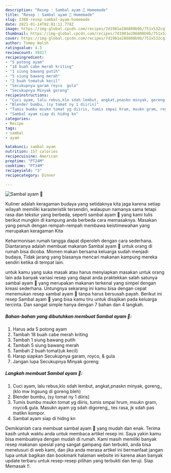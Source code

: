 ```yaml
---
description: "Resep : Sambal ayam 🐓 Homemade"
title: "Resep : Sambal ayam 🐓 Homemade"
slug: 2388-resep-sambal-ayam-homemade
date: 2021-01-14T02:01:11.778Z
image: https://img-global.cpcdn.com/recipes/7d1981e286808b9b/751x532cq70/sambal-ayam-🐓-foto-resep-utama.jpg
thumbnail: https://img-global.cpcdn.com/recipes/7d1981e286808b9b/751x532cq70/sambal-ayam-🐓-foto-resep-utama.jpg
cover: https://img-global.cpcdn.com/recipes/7d1981e286808b9b/751x532cq70/sambal-ayam-🐓-foto-resep-utama.jpg
author: Tommy Walsh
ratingvalue: 4.3
reviewcount: 39417
recipeingredient:
- "5 potong ayam"
- "18 buah cabe merah kriting"
- "1 siung bawang putih"
- "5 siung bawang merah"
- "2 buah tomatuk kecil"
- "Secukupnya garam royco  gula"
- "Secukupnya Minyak goreng"
recipeinstructions:
- "Cuci ayam, lalu rebus,klo sdah lembut, angkat,pnaskn minyak, goreng,, (klo mw lngsung di goreng bleh)"
- "Blender bumbu, (sy tomat ny 1 diiris)"
- "Tumis bumbu msukn tomat yg diiris, tumis smpai hrum, msukn gram, royco&amp; gula. Masukn ayam yg sdah digoreng,, tes rasa, jk sdah pas matikn kompor."
- "Sambal ayam siap di hidng kn"
categories:
- Recipe
tags:
- sambal
- ayam

katakunci: sambal ayam 
nutrition: 157 calories
recipecuisine: American
preptime: "PT24M"
cooktime: "PT34M"
recipeyield: "3"
recipecategory: Dinner

---
```



![Sambal ayam 🐓](https://img-global.cpcdn.com/recipes/7d1981e286808b9b/751x532cq70/sambal-ayam-🐓-foto-resep-utama.jpg)

Kuliner adalah keragaman budaya yang setidaknya kita jaga karena setiap wilayah memiliki karasteristik tersendiri, walaupun namanya sama tetapi rasa dan tekstur yang berbeda, seperti sambal ayam 🐓 yang kami tulis berikut mungkin di kampung anda berbeda cara memasaknya. Masakan yang penuh dengan rempah-rempah membawa keistimewahan yang merupakan keragaman Kita

Keharmonisan rumah tangga dapat diperoleh dengan cara sederhana. Diantaranya adalah membuat makanan Sambal ayam 🐓 untuk orang di rumah bisa dicoba. Momen makan bersama keluarga sudah menjadi budaya, Tidak jarang yang biasanya mencari makanan kampung mereka sendiri ketika di tempat lain.



untuk kamu yang suka masak atau harus menyiapkan masakan untuk orang lain ada banyak variasi resep yang dapat anda praktekkan salah satunya sambal ayam 🐓 yang merupakan makanan terkenal yang simpel dengan kreasi sederhana. Untungnya sekarang ini kamu bisa dengan cepat menemukan resep sambal ayam 🐓 tanpa harus bersusah payah.
Berikut ini resep Sambal ayam 🐓 yang bisa kamu tiru untuk disajikan pada keluarga tercinta. Dan sangat simple hanya dengan 7 bahan dan 4 langkah.


<!--inarticleads1-->

##### Bahan-bahan yang dibutuhkan membuat Sambal ayam 🐓:

1. Harus ada 5 potong ayam
1. Tambah 18 buah cabe merah kriting
1. Tambah 1 siung bawang putih
1. Tambah 5 siung bawang merah
1. Tambah 2 buah tomat(uk kecil)
1. Harap siapkan Secukupnya garam, royco, &amp; gula
1. Jangan lupa Secukupnya Minyak goreng




<!--inarticleads2-->

##### Langkah membuat  Sambal ayam 🐓:

1. Cuci ayam, lalu rebus,klo sdah lembut, angkat,pnaskn minyak, goreng,, (klo mw lngsung di goreng bleh)
1. Blender bumbu, (sy tomat ny 1 diiris)
1. Tumis bumbu msukn tomat yg diiris, tumis smpai hrum, msukn gram, royco&amp; gula. Masukn ayam yg sdah digoreng,, tes rasa, jk sdah pas matikn kompor.
1. Sambal ayam siap di hidng kn




Demikianlah cara membuat sambal ayam 🐓 yang mudah dan enak. Terima kasih untuk waktu anda untuk membaca artikel resep ini. Saya yakin kamu bisa membuatnya dengan mudah di rumah. Kami masih memiliki banyak resep makanan spesial yang sangat gampang dan terbukti, anda bisa menelusuri di web kami, dan jika anda merasa artikel ini bermanfaat jangan lupa untuk bagikan dan bookmark halaman website ini karena akan banyak update terbaru untuk resep-resep pilihan yang terbukti dan teruji. Siap Memasak !!. 
